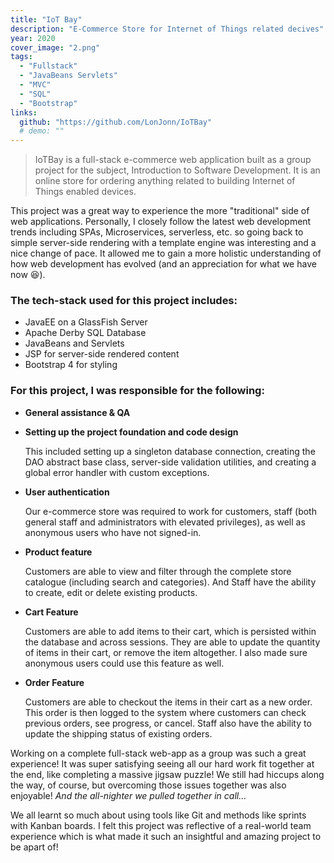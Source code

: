 ```yaml
---
title: "IoT Bay"
description: "E-Commerce Store for Internet of Things related decives"
year: 2020
cover_image: "2.png"
tags:
  - "Fullstack"
  - "JavaBeans Servlets"
  - "MVC"
  - "SQL"
  - "Bootstrap"
links:
  github: "https://github.com/LonJonn/IoTBay"
  # demo: ""
---
```


> IoTBay is a full-stack e-commerce web application built as a group project for the subject, Introduction to Software Development. It is an online store for ordering anything related to building Internet of Things enabled devices.

This project was a great way to experience the more "traditional" side of web applications. Personally, I closely follow the latest web development trends including SPAs, Microservices, serverless, etc. so going back to simple server-side rendering with a template engine was interesting and a nice change of pace. It allowed me to gain a more holistic understanding of how web development has evolved (and an appreciation for what we have now 😆).

### The tech-stack used for this project includes:

- JavaEE on a GlassFish Server
- Apache Derby SQL Database
- JavaBeans and Servlets
- JSP for server-side rendered content
- Bootstrap 4 for styling

### For this project, I was responsible for the following:

- **General assistance & QA**

- **Setting up the project foundation and code design**

  This included setting up a singleton database connection, creating the DAO abstract base class, server-side validation utilities, and creating a global error handler with custom exceptions.

- **User authentication**

  Our e-commerce store was required to work for customers, staff (both general staff and administrators with elevated privileges), as well as anonymous users who have not signed-in.

- **Product feature**

  Customers are able to view and filter through the complete store catalogue (including search and categories). And Staff have the ability to create, edit or delete existing products.

- **Cart Feature**

  Customers are able to add items to their cart, which is persisted within the database and across sessions. They are able to update the quantity of items in their cart, or remove the item altogether. I also made sure anonymous users could use this feature as well.

- **Order Feature**

  Customers are able to checkout the items in their cart as a new order. This order is then logged to the system where customers can check previous orders, see progress, or cancel. Staff also have the ability to update the shipping status of existing orders.

Working on a complete full-stack web-app as a group was such a great experience! It was super satisfying seeing all our hard work fit together at the end, like completing a massive jigsaw puzzle! We still had hiccups along the way, of course, but overcoming those issues together was also enjoyable! _And the all-nighter we pulled together in call..._

We all learnt so much about using tools like Git and methods like sprints with Kanban boards. I felt this project was reflective of a real-world team experience which is what made it such an insightful and amazing project to be apart of!
